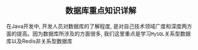 ## <center>数据库重点知识详解</center>

在Java开发中, 开发人员对数据库的了解程度, 是对自己技术领域广度和深度两方面的提高。因为数据库所涉及的方面很多, 我们这里重点是学习`MySQL`关系型数据库以及Redis非关系型数据库

